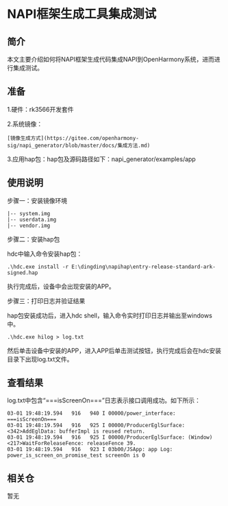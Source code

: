 # NAPI框架生成工具集成测试

## 简介
  本文主要介绍如何将NAPI框架生成代码集成NAPI到OpenHarmony系统，进而进行集成测试。

## 准备

  1.硬件：rk3566开发套件

  2.系统镜像：

	[镜像生成方式](https://gitee.com/openharmony-sig/napi_generator/blob/master/docs/集成方法.md)

  3.应用hap包：hap包及源码路径如下：napi_generator/examples/app


## 使用说明
步骤一：安装镜像环境

    |-- system.img
    |-- userdata.img
    |-- vendor.img

步骤二：安装hap包

  hdc中输入命令安装hap包：

	.\hdc.exe install -r E:\dingding\napihap\entry-release-standard-ark-signed.hap

  执行完成后，设备中会出现安装的APP。

步骤三：打印日志并验证结果

  hap包安装成功后，进入hdc shell，输入命令实时打印日志并输出至windows中。

	.\hdc.exe hilog > log.txt

  然后单击设备中安装的APP，进入APP后单击测试按钮，执行完成后会在hdc安装目录下出现log.txt文件。

## 查看结果
log.txt中包含“===isScreenOn===”日志表示接口调用成功。如下所示：

    03-01 19:48:19.594   916   940 I 00000/power_interface: ===isScreenOn===
    03-01 19:48:19.594   916   925 I 00000/ProducerEglSurface: <342>AddEglData: bufferImpl is reused return.
    03-01 19:48:19.594   916   925 I 00000/ProducerEglSurface: (Window)<217>WaitForReleaseFence: releaseFence 39.
    03-01 19:48:19.594   916   923 I 03b00/JSApp: app Log: power_is_screen_on_promise_test screenOn is 0

## 相关仓

暂无
